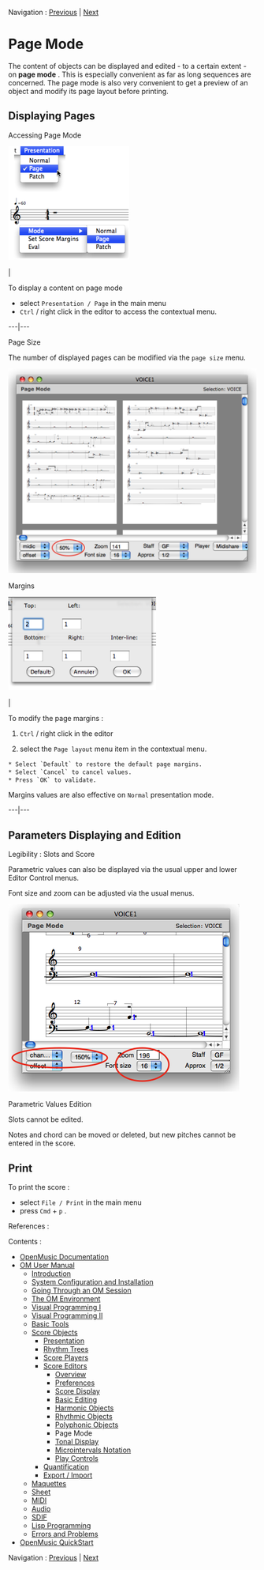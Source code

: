 Navigation : [Previous](Poly-Multi-Editor "page
précédente\(Polyphonic Objects\)") | [Next](Editor-Tonality
"Next\(Tonal Display\)")


# Page Mode

The content of objects can be displayed and edited - to a certain extent - on
**page mode** . This is especially convenient as far as long sequences are
concerned. The page mode is also very convenient to get a preview of an object
and modify its page layout before printing.

## Displaying Pages

Accessing Page Mode

![](../res/contextmenu.png)

|

To display a content on page mode

  * select `Presentation / Page` in the main menu
  * `Ctrl` / right click in the editor to access the contextual menu.

  
  
---|---  
  
Page Size

The number of displayed pages can be modified via the `page size` menu.

![](../res/pagemode.png)

Margins

![](../res/pagelayout.png)

|

To modify the page margins :

  1. `Ctrl` / right click in the editor 

  2. select the `Page layout` menu item in the contextual menu.

    * Select `Default` to restore the default page margins.
    * Select `Cancel` to cancel values.
    * Press `OK` to validate.

Margins values are also effective on `Normal` presentation mode.  
  
---|---  
  
## Parameters Displaying and Edition

Legibility : Slots and Score

Parametric values can also be displayed via the usual upper and lower Editor
Control menus.

Font size and zoom can be adjusted via the usual menus.

![](../res/changezoom.png)

Parametric Values Edition

Slots cannot be edited.

Notes and chord can be moved or deleted, but new pitches cannot be entered in
the score.

## Print

To print the score :

  * select `File / Print` in the main menu 
  * press `Cmd` \+ `p` .

References :

Contents :

  * [OpenMusic Documentation](OM-Documentation)
  * [OM User Manual](OM-User-Manual)
    * [Introduction](00-Contents)
    * [System Configuration and Installation](Installation)
    * [Going Through an OM Session](Goingthrough)
    * [The OM Environment](Environment)
    * [Visual Programming I](BasicVisualProgramming)
    * [Visual Programming II](AdvancedVisualProgramming)
    * [Basic Tools](BasicObjects)
    * [Score Objects](ScoreObjects)
      * [Presentation](Score-Objects-Intro)
      * [Rhythm Trees](RT)
      * [Score Players](ScorePlayer)
      * [Score Editors](ScoreEditors)
        * [Overview](Editor-Overview)
        * [Preferences](Editors-Prefs)
        * [Score Display](Editor-Display)
        * [Basic Editing](Editor-Basics)
        * [Harmonic Objects](Harmonic-Obj-Editor)
        * [Rhythmic Objects](Editor-Rhythm)
        * [Polyphonic Objects](Poly-Multi-Editor)
        * Page Mode
        * [Tonal Display](Editor-Tonality)
        * [Microintervals Notation](Editor-Microintervals)
        * [Play Controls](Editor-Play)
      * [Quantification](Quantification)
      * [Export / Import](ImportExport)
    * [Maquettes](Maquettes)
    * [Sheet](Sheet)
    * [MIDI](MIDI)
    * [Audio](Audio)
    * [SDIF](SDIF)
    * [Lisp Programming](Lisp)
    * [Errors and Problems](errors)
  * [OpenMusic QuickStart](QuickStart-Chapters)

Navigation : [Previous](Poly-Multi-Editor "page
précédente\(Polyphonic Objects\)") | [Next](Editor-Tonality
"Next\(Tonal Display\)")

